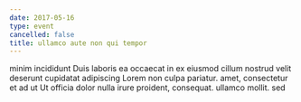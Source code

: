 ```yaml
---
date: 2017-05-16
type: event
cancelled: false
title: ullamco aute non qui tempor
---
```

minim incididunt Duis laboris ea occaecat in ex eiusmod cillum nostrud velit deserunt cupidatat adipiscing Lorem non culpa pariatur. amet, consectetur et ad ut Ut officia dolor nulla irure proident, consequat. ullamco mollit. sed